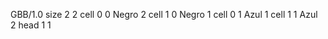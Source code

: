 <gs-board> GBB/1.0
size 2 2
cell 0 0 Negro 2
cell 1 0 Negro 1 
cell 0 1 Azul 1
cell 1 1 Azul 2
head 1 1
 </gs-board>